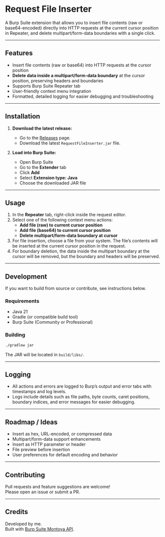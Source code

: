 # Request File Inserter

A Burp Suite extension that allows you to insert file contents (raw or base64-encoded) directly into HTTP requests at the current cursor position in Repeater, and delete multipart/form-data boundaries with a single click.

---

## Features

- Insert file contents (raw or base64) into HTTP requests at the cursor position
- **Delete data inside a multipart/form-data boundary** at the cursor position, preserving headers and boundaries
- Supports Burp Suite Repeater tab
- User-friendly context menu integration
- Formatted, detailed logging for easier debugging and troubleshooting

---

## Installation

1. **Download the latest release:**

   - Go to the [Releases](https://github.com/noverdy/burp-request-file-inserter/releases) page.
   - Download the latest `RequestFileInserter.jar` file.

2. **Load into Burp Suite:**

   - Open Burp Suite
   - Go to the **Extender** tab
   - Click **Add**
   - Select **Extension type: Java**
   - Choose the downloaded JAR file

---

## Usage

1. In the **Repeater** tab, right-click inside the request editor.
2. Select one of the following context menu actions:
   - **Add file (raw) to current cursor position**
   - **Add file (base64) to current cursor position**
   - **Delete multipart/form-data boundary at cursor**
3. For file insertion, choose a file from your system. The file’s contents will be inserted at the current cursor position in the request.
4. For boundary deletion, the data inside the multipart boundary at the cursor will be removed, but the boundary and headers will be preserved.

---

## Development

If you want to build from source or contribute, see instructions below.

### Requirements

- Java 21
- Gradle (or compatible build tool)
- Burp Suite (Community or Professional)

### Building

```sh
./gradlew jar
```

The JAR will be located in `build/libs/`.

---

## Logging

- All actions and errors are logged to Burp’s output and error tabs with timestamps and log levels.
- Logs include details such as file paths, byte counts, caret positions, boundary indices, and error messages for easier debugging.

---

## Roadmap / Ideas

- Insert as hex, URL-encoded, or compressed data
- Multipart/form-data support enhancements
- Insert as HTTP parameter or header
- File preview before insertion
- User preferences for default encoding and behavior

---

## Contributing

Pull requests and feature suggestions are welcome!  
Please open an issue or submit a PR.

---

## Credits

Developed by me.  
Built with [Burp Suite Montoya API](https://portswigger.net/burp/extender/api/montoya/).
